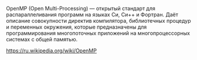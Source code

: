 OpenMP (Open Multi-Processing) — открытый стандарт для распараллеливания программ на языках Си, Си++ и Фортран. Даёт описание совокупности директив компилятора, библиотечных процедур и переменных окружения, которые предназначены для программирования многопоточных приложений на многопроцессорных системах с общей памятью.


https://ru.wikipedia.org/wiki/OpenMP